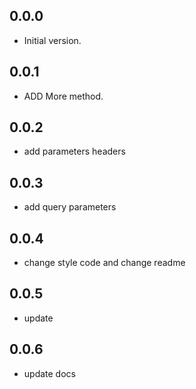 ## 0.0.0

- Initial version.

## 0.0.1

- ADD More method.

## 0.0.2
- add parameters headers

## 0.0.3
- add query parameters

## 0.0.4
- change style code and change readme

## 0.0.5
- update

## 0.0.6
- update docs